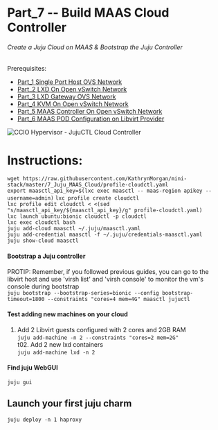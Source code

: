 # Part_7 -- Build MAAS Cloud Controller
###### Create a Juju Cloud on MAAS & Bootstrap the Juju Controller

Prerequisites:
- [Part_1 Single Port Host OVS Network]
- [Part_2 LXD On Open vSwitch Network]
- [Part_3 LXD Gateway OVS Network]
- [Part_4 KVM On Open vSwitch Network]
- [Part_5 MAAS Controller On Open vSwitch Network]
- [Part_6 MAAS POD Configuration on Libvirt Provider]

![CCIO Hypervisor - JujuCTL Cloud Controller](mini-stack/8_Juju_MAAS_Cloud/web/drawio/juju_maas_cloud_controller.svg)

# Instructions:
`wget https://raw.githubusercontent.com/KathrynMorgan/mini-stack/master/7_Juju_MAAS_Cloud/profile-cloudctl.yaml`    
`export maasctl_api_key=$(lxc exec maasctl -- maas-region apikey --username=admin)`
`lxc profile create cloudctl` <br/>
`lxc profile edit cloudctl < <(sed "s/maasctl_api_key/${maasctl_api_key}/g" profile-cloudctl.yaml)`    
`lxc launch ubuntu:bionic cloudctl -p cloudctl` <br/>
`lxc exec cloudctl bash`    
`juju add-cloud maasctl ~/.juju/maasctl.yaml`    
`juju add-credential maasctl -f ~/.juju/credentials-maasctl.yaml`    
`juju show-cloud maasctl`    
#### Bootstrap a Juju controller
PROTIP: Remember, if you followed previous guides, you can go to the
libvirt host and use 'virsh list' and 'virsh console' to monitor
the vm's console during bootstrap <br/>
`juju bootstrap --bootstrap-series=bionic --config bootstrap-timeout=1800 --constraints "cores=4 mem=4G" maasctl jujuctl`

#### Test adding new machines on your cloud
01. Add 2 Libvirt guests configured with 2 cores and 2GB RAM <br/>
`juju add-machine -n 2 --constraints "cores=2 mem=2G"`    
t02. Add 2 new lxd containers <br/>
`juju add-machine lxd -n 2`    

#### Find juju WebGUI
`juju gui`

## Launch your first juju charm
`juju deploy -n 1 haproxy`

<!-- Markdown link & img dfn's -->
[Part_1 Single Port Host OVS Network]: https://github.com/KathrynMorgan/mini-stack/tree/master/1_Single_Port_Host-Open_vSwitch_Network_Configuration
[Part_2 LXD On Open vSwitch Network]: https://github.com/KathrynMorgan/mini-stack/tree/master/2_LXD-On-OVS
[Part_3 LXD Gateway OVS Network]: https://github.com/KathrynMorgan/mini-stack/tree/master/3_LXD_Network_Gateway
[Part_4 KVM On Open vSwitch Network]: https://github.com/KathrynMorgan/mini-stack/tree/master/4_KVM_On_Open_vSwitch
[Part_5 MAAS Controller On Open vSwitch Network]: https://github.com/KathrynMorgan/mini-stack/tree/master/5_MAAS-Rack_And_Region_Ctl-On-Open_vSwitch
[Part_6 MAAS POD Configuration on Libvirt Provider]: https://github.com/KathrynMorgan/mini-stack/tree/master/6_MAAS-Connect_POD_KVM-Provider

